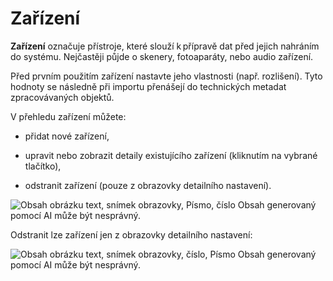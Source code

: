 # Zařízení

**Zařízení** označuje přístroje, které slouží k přípravě dat před jejich
nahráním do systému. Nejčastěji půjde o skenery, fotoaparáty, nebo audio
zařízení.

Před prvním použitím zařízení nastavte jeho vlastnosti (např.
rozlišení). Tyto hodnoty se následně při importu přenášejí do
technických metadat zpracovávaných objektů.

V přehledu zařízení můžete:

- přidat nové zařízení,

- upravit nebo zobrazit detaily existujícího zařízení (kliknutím na
  vybrané tlačítko),

- odstranit zařízení (pouze z obrazovky detailního nastavení).

![Obsah obrázku text, snímek obrazovky, Písmo, číslo Obsah generovaný
pomocí AI může být
nesprávný.](./media/04_zarizeni/image1.png)

Odstranit lze zařízení jen z obrazovky detailního nastavení:

![Obsah obrázku text, snímek obrazovky, číslo, Písmo Obsah generovaný
pomocí AI může být nesprávný.](./media/04_zarizeni/image2.png)
